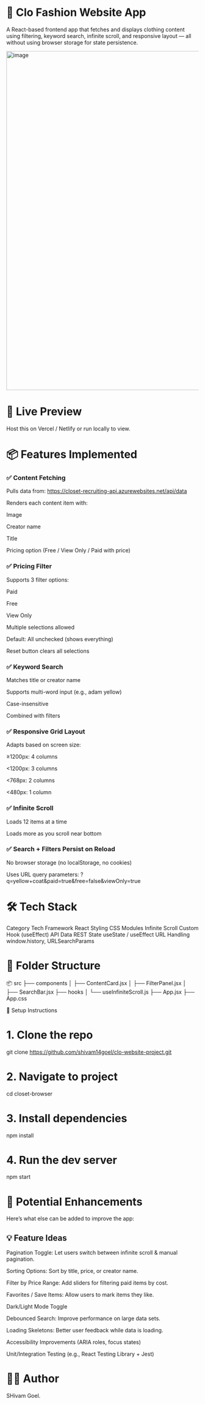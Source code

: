 # 🧥 Clo Fashion Website App
A React-based frontend app that fetches and displays clothing content using filtering, keyword search, infinite scroll, and responsive layout — all without using browser storage for state persistence.

<img width="1879" height="886" alt="image" src="https://github.com/user-attachments/assets/59086ac1-47c7-4de2-b074-16b6cf16b0de" />


# 🚀 Live Preview
Host this on Vercel / Netlify or run locally to view.

# 📦 Features Implemented
### ✅ Content Fetching
Pulls data from:
https://closet-recruiting-api.azurewebsites.net/api/data

Renders each content item with:

Image

Creator name

Title

Pricing option (Free / View Only / Paid with price)

### ✅ Pricing Filter
Supports 3 filter options:

Paid

Free

View Only

Multiple selections allowed

Default: All unchecked (shows everything)

Reset button clears all selections

### ✅ Keyword Search
Matches title or creator name

Supports multi-word input (e.g., adam yellow)

Case-insensitive

Combined with filters

### ✅ Responsive Grid Layout
Adapts based on screen size:

≥1200px: 4 columns

<1200px: 3 columns

<768px: 2 columns

<480px: 1 column

### ✅ Infinite Scroll
Loads 12 items at a time

Loads more as you scroll near bottom

### ✅ Search + Filters Persist on Reload

No browser storage (no localStorage, no cookies)

Uses URL query parameters:
?q=yellow+coat&paid=true&free=false&viewOnly=true


# 🛠️ Tech Stack

Category	        Tech
Framework	        React
Styling	            CSS Modules
Infinite Scroll	    Custom Hook (useEffect)
API Data	        REST
State	            useState / useEffect
URL Handling	    window.history, URLSearchParams


# 📁 Folder Structure

📦 src
├── components
│   ├── ContentCard.jsx
│   ├── FilterPanel.jsx
│   ├── SearchBar.jsx
├── hooks
│   └── useInfiniteScroll.js
├── App.jsx
├── App.css


🧪 Setup Instructions

# 1. Clone the repo
git clone https://github.com/shivam14goel/clo-website-project.git

# 2. Navigate to project
cd closet-browser

# 3. Install dependencies
npm install

# 4. Run the dev server
npm start


# 🔮 Potential Enhancements

Here’s what else can be added to improve the app:

## 💡 Feature Ideas
Pagination Toggle: Let users switch between infinite scroll & manual pagination.

Sorting Options: Sort by title, price, or creator name.

Filter by Price Range: Add sliders for filtering paid items by cost.

Favorites / Save Items: Allow users to mark items they like.

Dark/Light Mode Toggle

Debounced Search: Improve performance on large data sets.

Loading Skeletons: Better user feedback while data is loading.

Accessibility Improvements (ARIA roles, focus states)

Unit/Integration Testing (e.g., React Testing Library + Jest)

# 🧑‍💻 Author
SHivam Goel.
